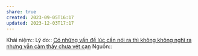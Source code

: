 ```yaml
---
share: true
created: 2023-09-05T16:17
updated: 2023-12-03T17:17
---
```

Khái niệm:: 
Lý do:: [Có những vấn đề lúc cần nói ra thì không không nghĩ ra nhưng vẫn cảm thấy chưa vét cạn](../C%C3%B3%20nh%E1%BB%AFng%20v%E1%BA%A5n%20%C4%91%E1%BB%81%20l%C3%BAc%20c%E1%BA%A7n%20n%C3%B3i%20ra%20th%C3%AC%20kh%C3%B4ng%20kh%C3%B4ng%20ngh%C4%A9%20ra%20nh%C6%B0ng%20v%E1%BA%ABn%20c%E1%BA%A3m%20th%E1%BA%A5y%20ch%C6%B0a%20v%C3%A9t%20c%E1%BA%A1n.md)
Nguồn:: 